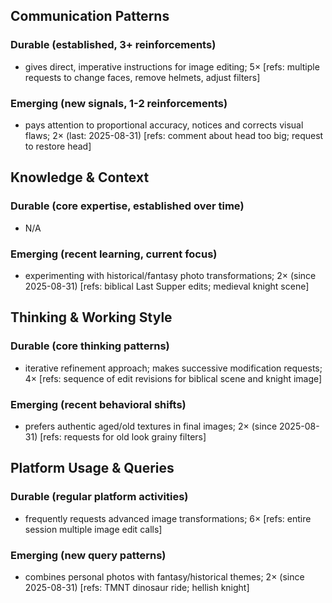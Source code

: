 ## Communication Patterns
### Durable (established, 3+ reinforcements)
- gives direct, imperative instructions for image editing; 5× [refs: multiple requests to change faces, remove helmets, adjust filters]

### Emerging (new signals, 1-2 reinforcements)
- pays attention to proportional accuracy, notices and corrects visual flaws; 2× (last: 2025-08-31) [refs: comment about head too big; request to restore head]

## Knowledge & Context
### Durable (core expertise, established over time)
- N/A

### Emerging (recent learning, current focus)  
- experimenting with historical/fantasy photo transformations; 2× (since 2025-08-31) [refs: biblical Last Supper edits; medieval knight scene]

## Thinking & Working Style
### Durable (core thinking patterns)
- iterative refinement approach; makes successive modification requests; 4× [refs: sequence of edit revisions for biblical scene and knight image]

### Emerging (recent behavioral shifts)
- prefers authentic aged/old textures in final images; 2× (since 2025-08-31) [refs: requests for old look grainy filters]

## Platform Usage & Queries
### Durable (regular platform activities)
- frequently requests advanced image transformations; 6× [refs: entire session multiple image edit calls]

### Emerging (new query patterns)
- combines personal photos with fantasy/historical themes; 2× (since 2025-08-31) [refs: TMNT dinosaur ride; hellish knight]